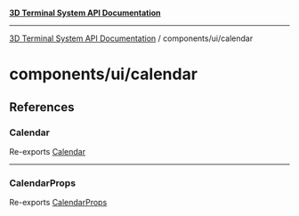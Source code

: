 [**3D Terminal System API Documentation**](../../../README.md)

***

[3D Terminal System API Documentation](../../../README.md) / components/ui/calendar

# components/ui/calendar

## References

### Calendar

Re-exports [Calendar](functions/Calendar.md)

***

### CalendarProps

Re-exports [CalendarProps](type-aliases/CalendarProps.md)
